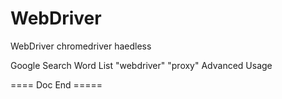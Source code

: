 # WebDriver
WebDriver chromedriver haedless

Google Search Word List
"webdriver" "proxy"  Advanced Usage

==== Doc End =====
